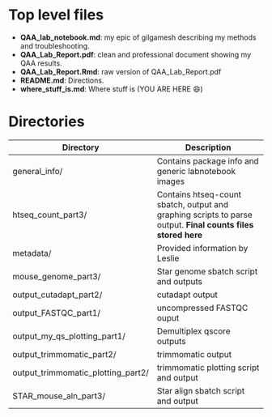 # Top level files

- **QAA_lab_notebook.md**: my epic of gilgamesh describing my methods and troubleshooting.
- **QAA_Lab_Report.pdf**: clean and professional document showing my QAA results.
- **QAA_Lab_Report.Rmd**: raw version of QAA_Lab_Report.pdf
- **README.md**: Directions.
- **where_stuff_is.md**: Where stuff is (YOU ARE HERE :smile:)

# Directories

|Directory| Description|
|----------|------------|
|general_info/|Contains package info and generic labnotebook images|
|htseq_count_part3/| Contains htseq-count sbatch, output and graphing scripts to parse output. **Final counts files stored here**|
|metadata/|Provided information by Leslie|
|mouse_genome_part3/| Star genome sbatch script and outputs|
|output_cutadapt_part2/| cutadapt output|
|output_FASTQC_part1/| uncompressed FASTQC ouput|
|output_my_qs_plotting_part1/| Demultiplex qscore outputs|
|output_trimmomatic_part2/| trimmomatic output|
|output_trimmomatic_plotting_part2/| trimmomatic plotting script and output|
|STAR_mouse_aln_part3/| Star align sbatch script and output|

